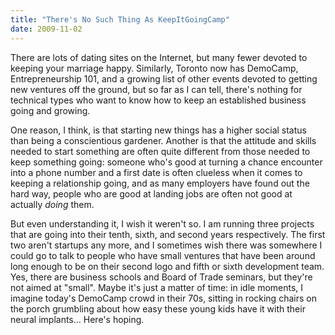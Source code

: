 ```yaml
---
title: "There's No Such Thing As KeepItGoingCamp"
date: 2009-11-02
---
```

There are lots of dating sites on the Internet, but many fewer devoted to keeping your marriage happy. Similarly, Toronto now has DemoCamp, Entrepreneurship 101, and a growing list of other events devoted to getting new ventures off the ground, but so far as I can tell, there's nothing for technical types who want to know how to keep an established business going and growing.

One reason, I think, is that starting new things has a higher social status than being a conscientious gardener. Another is that the attitude and skills needed to start something are often quite different from those needed to keep something going: someone who's good at turning a chance encounter into a phone number and a first date is often clueless when it comes to keeping a relationship going, and as many employers have found out the hard way, people who are good at landing jobs are often not good at actually <em>doing</em> them.

But even understanding it, I wish it weren't so. I am running three projects that are going into their tenth, sixth, and second years respectively. The first two aren't startups any more, and I sometimes wish there was somewhere I could go to talk to people who have small ventures that have been around long enough to be on their second logo and fifth or sixth development team.  Yes, there are business schools and Board of Trade seminars, but they're not aimed at "small". Maybe it's just a matter of time: in idle moments, I imagine today's DemoCamp crowd in their 70s, sitting in rocking chairs on the porch grumbling about how easy these young kids have it with their neural implants…  Here's hoping.
